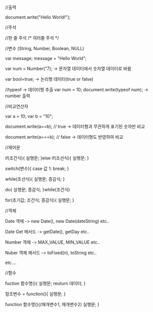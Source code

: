 //출력

document.write("Hello World!");


//주석

//한 줄 주석
/* 여러줄
주석
*/


//변수 (String, Number, Boolean, NULL)

var message;
message = "Hello World";

var num = Number("7); -> 문자열 데이터에서 숫자열 데이터로 바뀜

var bool=true; -> 논리형 데이터(true or false)

//typeof -> 데이터형 추출
var num = 10;
document.write(typeof num); -> number 출력


//비교연산자

var a = 10;
var b = "10";

document.write(a==b); // true -> 데이터형과 무관하게 표기된 숫자만 비교

document.write(a===b); // false -> 데이터형도 반영하여 비교


//제어문

if(조건식){
	실행문;
}else if(조선식){
	실행문;
}

switch(변수){
	case 값 1:
	break;
}

while(조선식){
	실행문;
	증감식;
}

do{
	실행문;
	증감식;
}while(조건식)

for(초기값; 조건식; 증감식){
	실행문;
}


//객체

Date 객체 -> new Date(), new Date(dateString) etc..

Date Get 메서드 -> getDate(), getDay etc..

Number 객체 -> MAX_VALUE, MIN_VALUE etc..

Nuber 객체 메서드 -> toFixed(n), toString etc..

etc....


//함수

fuction 함수명(){
	실행문;
	reuturn 데이터;
}

참조변수 = function(){
	실행문;
}

function 함수명(){(매개변수1, 매개변수2)
	실행문;
}
